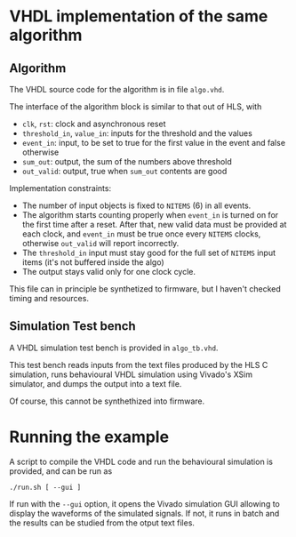 # VHDL implementation of the same algorithm

## Algorithm

The VHDL source code for the algorithm is in file `algo.vhd`.

The interface of the algorithm block is similar to that out of HLS, with
 * `clk`, `rst`: clock and asynchronous reset
 * `threshold_in`, `value_in`: inputs for the threshold and the values
 * `event_in`: input, to be set to true for the first value in the event and false otherwise
 * `sum_out`:  output, the sum of the numbers above threshold
 * `out_valid`: output, true when `sum_out` contents are good

Implementation constraints:
 * The number of input objects is fixed to `NITEMS` (6) in all events. 
 * The algorithm starts counting properly when `event_in` is turned on for the first time after a reset. After that, new valid data must be provided at each clock, and `event_in` must be true once every `NITEMS` clocks, otherwise `out_valid` will report incorrectly.
 * The `threshold_in` input must stay good for the full set of `NITEMS` input items (it's not buffered inside the algo)
 * The output stays valid only for one clock cycle.

This file can in principle be synthetized to firmware, but I haven't checked timing and resources.

## Simulation Test bench
A VHDL simulation test bench is provided in `algo_tb.vhd`.

This test bench reads inputs from the text files produced by the HLS C simulation, runs behavioural VHDL simulation using Vivado's XSim simulator, and dumps the output into a text file.

Of course, this cannot be synthethized into firmware.

# Running the example

A script to compile the VHDL code and run the behavioural simulation is provided, and can be run as

`./run.sh [ --gui ]`

If run with the `--gui` option, it opens the Vivado simulation GUI allowing to display the waveforms of the simulated signals. If not, it runs in batch and the results can be studied from the otput text files.
